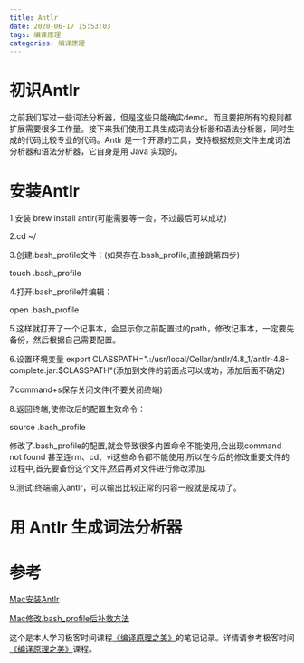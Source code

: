 ```yaml
---
title: Antlr
date: 2020-06-17 15:53:03
tags: 编译原理
categories: 编译原理
---
```


# 初识Antlr

之前我们写过一些词法分析器，但是这些只能确实demo。而且要把所有的规则都扩展需要很多工作量。接下来我们使用工具生成词法分析器和语法分析器，同时生成的代码比较专业的代码。Antlr 是一个开源的工具，支持根据规则文件生成词法分析器和语法分析器，它自身是用 Java 实现的。

# 安装Antlr

1.安装  brew install antlr(可能需要等一会，不过最后可以成功)

2.cd ~/

3.创建.bash_profile文件：(如果存在.bash_profile,直接跳第四步)

touch .bash_profile

4.打开.bash_profile并编辑：

open .bash_profile

5.这样就打开了一个记事本，会显示你之前配置过的path，修改记事本，一定要先备份，然后根据自己需要配置。

6.设置环境变量  export CLASSPATH=".:/usr/local/Cellar/antlr/4.8_1/antlr-4.8-complete.jar:$CLASSPATH"(添加到文件的前面点可以成功，添加后面不确定)

7.command+s保存关闭文件(不要关闭终端)

8.返回终端,使修改后的配置生效命令：

source .bash_profile

修改了.bash_profile的配置,就会导致很多内置命令不能使用,会出现command not found 甚至连rm、cd、vi这些命令都不能使用,所以在今后的修改重要文件的过程中,首先要备份这个文件,然后再对文件进行修改添加.

9.测试:终端输入antlr，可以输出比较正常的内容一般就是成功了。

# 用 Antlr 生成词法分析器



# 参考

[Mac安装Antlr](https://www.jianshu.com/p/7969d076183f)

[Mac修改.bash_profile后补救方法](https://www.jianshu.com/p/1d1ed2e949c2)

这个是本人学习极客时间课程[《编译原理之美》](http://gk.link/a/10j0x)的笔记记录。详情请参考极客时间[《编译原理之美》](http://gk.link/a/10j0x)课程。

